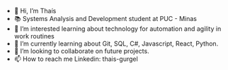 - 👋 Hi, I’m Thaís
- 📚 Systems Analysis and Development student at PUC - Minas
- 👀 I’m interested learning about technology for automation and agility in work routines
- 🌱 I’m currently learning about Git, SQL, C#, Javascript, React, Python.
- 💞️ I’m looking to collaborate on future projects.
- 📫 How to reach me Linkedin: thais-gurgel

<!---
thatavieira/thatavieira is a ✨ special ✨ repository because its `README.md` (this file) appears on your GitHub profile.
You can click the Preview link to take a look at your changes.
--->

